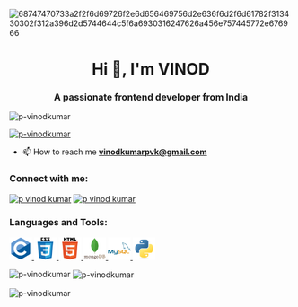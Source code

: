 ![68747470733a2f2f6d69726f2e6d656469756d2e636f6d2f6d61782f313430302f312a396d2d5744644c5f6a6930316247626a456e757445772e676966](https://github.com/user-attachments/assets/d7c92300-58f7-4114-b784-a5c330fb49db)




<!--
**VinodS2k/Vinod![Uploading 200w.gif…]()
S2k** is a ✨ _special_ ✨ repository because its `README.md` (this file) appears on your GitHub profile.

Here are some ideas to get you started:

- 🔭 I’m currently working on ...
- 🌱 I’m currently learning ...
- 👯 I’m looking to collaborate on ...
- 🤔 I’m looking for help with ...
- 💬 Ask me about ...
- 📫 How to reach me: ...
- 😄 Pronouns: ...
- ⚡ Fun fact: ...
-->
<h1 align="center">Hi 👋, I'm VINOD</h1>
<h3 align="center">A passionate frontend developer from India</h3>

<p align="left"> <img src="https://komarev.com/ghpvc/?username=p-vinodkumar&label=Profile%20views&color=0e75b6&style=flat" alt="p-vinodkumar" /> </p>

<p align="left"> <a href="https://github.com/ryo-ma/github-profile-trophy"><img src="https://github-profile-trophy.vercel.app/?username=p-vinodkumar" alt="p-vinodkumar" /></a> </p>

- 📫 How to reach me **vinodkumarpvk@gmail.com**

<h3 align="left">Connect with me:</h3>
<p align="left">
<a href="https://linkedin.com/in/p vinod kumar" target="blank"><img align="center" src="https://raw.githubusercontent.com/rahuldkjain/github-profile-readme-generator/master/src/images/icons/Social/linked-in-alt.svg" alt="p vinod kumar" height="30" width="40" /></a>
<a href="https://kaggle.com/p vinod kumar" target="blank"><img align="center" src="https://raw.githubusercontent.com/rahuldkjain/github-profile-readme-generator/master/src/images/icons/Social/kaggle.svg" alt="p vinod kumar" height="30" width="40" /></a>
</p>

<h3 align="left">Languages and Tools:</h3>
<p align="left"> <a href="https://www.cprogramming.com/" target="_blank" rel="noreferrer"> <img src="https://raw.githubusercontent.com/devicons/devicon/master/icons/c/c-original.svg" alt="c" width="40" height="40"/> </a> <a href="https://www.w3schools.com/css/" target="_blank" rel="noreferrer"> <img src="https://raw.githubusercontent.com/devicons/devicon/master/icons/css3/css3-original-wordmark.svg" alt="css3" width="40" height="40"/> </a> <a href="https://www.w3.org/html/" target="_blank" rel="noreferrer"> <img src="https://raw.githubusercontent.com/devicons/devicon/master/icons/html5/html5-original-wordmark.svg" alt="html5" width="40" height="40"/> </a> <a href="https://www.mongodb.com/" target="_blank" rel="noreferrer"> <img src="https://raw.githubusercontent.com/devicons/devicon/master/icons/mongodb/mongodb-original-wordmark.svg" alt="mongodb" width="40" height="40"/> </a> <a href="https://www.mysql.com/" target="_blank" rel="noreferrer"> <img src="https://raw.githubusercontent.com/devicons/devicon/master/icons/mysql/mysql-original-wordmark.svg" alt="mysql" width="40" height="40"/> </a> <a href="https://www.python.org" target="_blank" rel="noreferrer"> <img src="https://raw.githubusercontent.com/devicons/devicon/master/icons/python/python-original.svg" alt="python" width="40" height="40"/> </a> </p>

<p><img align="left" src="https://github-readme-stats.vercel.app/api/top-langs?username=p-vinodkumar&show_icons=true&locale=en&layout=compact" alt="p-vinodkumar" /></p>

<p>&nbsp;<img align="center" src="https://github-readme-stats.vercel.app/api?username=p-vinodkumar&show_icons=true&locale=en" alt="p-vinodkumar" /></p>

<p><img align="center" src="https://github-readme-streak-stats.herokuapp.com/?user=p-vinodkumar&" alt="p-vinodkumar" /></p>

